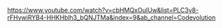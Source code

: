 https://www.youtube.com/watch?v=cbHMQxOuIUw&list=PLC3y8-rFHvwiRYB4-HHKHblh3_bQNJTMa&index=9&ab_channel=Codevolution
